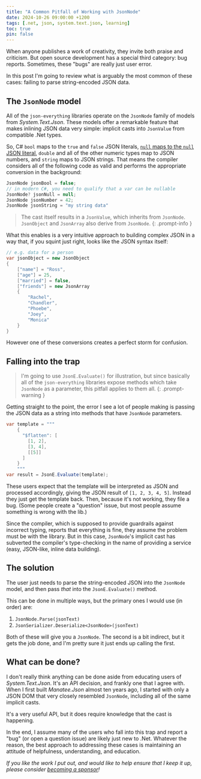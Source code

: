 ```yaml
---
title: "A Common Pitfall of Working with JsonNode"
date: 2024-10-26 09:00:00 +1200
tags: [.net, json, system.text.json, learning]
toc: true
pin: false
---
```


When anyone publishes a work of creativity, they invite both praise and criticism.  But open source development has a special third category: bug reports.  Sometimes, these "bugs" are really just user error.

In this post I'm going to review what is arguably the most common of these cases: failing to parse string-encoded JSON data.

## The `JsonNode` model 

All of the `json-everything` libraries operate on the `JsonNode` family of models from _System.Text.Json_.  These models offer a remarkable feature that makes inlining JSON data very simple:  implicit casts into `JsonValue` from compatible .Net types.

So, C# `bool` maps to the `true` and `false` JSON literals, [`null` maps to the `null` JSON literal](/posts/null-has-value-too), `double` and all of the other numeric types map to JSON numbers, and `string` maps to JSON strings.  That means the compiler considers all of the following code as valid and performs the appropriate conversion in the background:

```c#
JsonNode jsonBool = false;
// in modern C#, you need to qualify that a var can be nullable
JsonNode? jsonNull = null;
JsonNode jsonNumber = 42;
JsonNode jsonString = "my string data"
```

> The cast itself results in a `JsonValue`, which inherits from `JsonNode`.  `JsonObject` and `JsonArray` also derive from `JsonNode`.
{: .prompt-info }

What this enables is a very intuitive approach to building complex JSON in a way that, if you squint just right, looks like the JSON syntax itself:

```c#
// e.g. data for a person
var jsonObject = new JsonObject
{
    ["name"] = "Ross",
    ["age"] = 25,
    ["married"] = false,
    ["friends"] = new JsonArray
    {
        "Rachel",
        "Chandler",
        "Phoebe",
        "Joey",
        "Monica"
    }
}
```

However one of these conversions creates a perfect storm for confusion.

## Falling into the trap

> I'm going to use `JsonE.Evaluate()` for illustration, but since basically all of the `json-everything` libraries expose methods which take `JsonNode` as a parameter, this pitfall applies to them all.
{: .prompt-warning }

Getting straight to the point, the error I see a lot of people making is passing the JSON data as a string into methods that have `JsonNode` parameters.

```c#
var template = """
    {
      "$flatten": [
        [1, 2],
        [3, 4],
        [[5]]
      ]
    }
    """
var result = JsonE.Evaluate(template);
```

These users expect that the template will be interpreted as JSON and processed accordingly, giving the JSON result of `[1, 2, 3, 4, 5]`.  Instead they just get the template back.  Then, because it's not working, they file a bug.  (Some people create a "question" issue, but most people assume something is wrong with the lib.)

Since the compiler, which is supposed to provide guardrails against incorrect typing, reports that everything is fine, they assume the problem must be with the library.  But in this case, `JsonNode`'s implicit cast has subverted the compiler's type-checking in the name of providing a service (easy, JSON-like, inline data building).

## The solution

The user just needs to parse the string-encoded JSON into the `JsonNode` model, and then pass _that_ into the `JsonE.Evaluate()` method.

This can be done in multiple ways, but the primary ones I would use (in order) are:

1. `JsonNode.Parse(jsonText)`
2. `JsonSerializer.Deserialize<JsonNode>(jsonText)`

Both of these will give you a `JsonNode`.  The second is a bit indirect, but it gets the job done, and I'm pretty sure it just ends up calling the first.

## What can be done?

I don't really think anything can be done aside from educating users of _System.Text.Json_.  It's an API decision, and frankly one that I agree with.  When I first built _Manatee.Json_ almost ten years ago, I started with only a JSON DOM that very closely resembled `JsonNode`, including all of the same implicit casts.

It's a very useful API, but it does require knowledge that the cast is happening.

In the end, I assume many of the users who fall into this trap and report a "bug" (or open a question issue) are likely just new to .Net.  Whatever the reason, the best approach to addressing these cases is maintaining an attitude of helpfulness, understanding, and education.

_If you like the work I put out, and would like to help ensure that I keep it up, please consider [becoming a sponsor](https://github.com/sponsors/gregsdennis)!_
